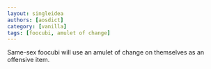 ```yaml
---
layout: singleidea
authors: [aosdict]
category: [vanilla]
tags: [foocubi, amulet of change]
---
```

Same-sex foocubi will use an amulet of change on themselves as an offensive item.
